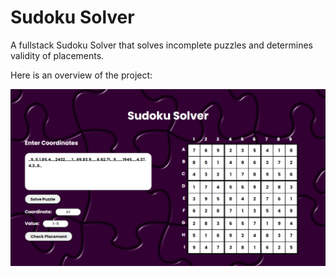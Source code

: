 # Sudoku Solver

A fullstack Sudoku Solver that solves incomplete puzzles and determines validity of placements.

Here is an overview of the project:

![Project Screenshot](public/sudoku.png)
